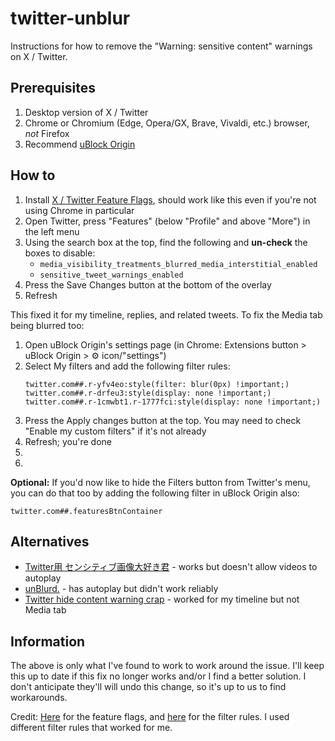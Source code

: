 # twitter-unblur
Instructions for how to remove the "Warning: sensitive content" warnings on X / Twitter.

## Prerequisites 
1. Desktop version of X / Twitter
2. Chrome or Chromium (Edge, Opera/GX, Brave, Vivaldi, etc.) browser, _not_ Firefox
3. Recommend [uBlock Origin](https://github.com/gorhill/uBlock)
   
## How to
1. Install [X / Twitter Feature Flags](https://chromewebstore.google.com/detail/x-twitter-feature-flags/phioeneleonlckednejcmajbkmhhiepm), should work like this even if you're not using Chrome in particular
2. Open Twitter, press "Features" (below "Profile" and above "More") in the left menu
3. Using the search box at the top, find the following and **un-check** the boxes to disable:
    - `media_visibility_treatments_blurred_media_interstitial_enabled`
    - `sensitive_tweet_warnings_enabled`
4. Press the Save Changes button at the bottom of the overlay
5. Refresh

This fixed it for my timeline, replies, and related tweets. To fix the Media tab being blurred too:

1. Open uBlock Origin's settings page (in Chrome: Extensions button > uBlock Origin > ⚙ icon/"settings")
2. Select My filters and add the following filter rules:
    ````
    twitter.com##.r-yfv4eo:style(filter: blur(0px) !important;)
    twitter.com##.r-drfeu3:style(display: none !important;)
    twitter.com##.r-1cmwbt1.r-1777fci:style(display: none !important;)
    ````
3. Press the Apply changes button at the top. You may need to check "Enable my custom filters" if it's not already
4. Refresh; you're done
5.
6.
**Optional:** If you'd now like to hide the Filters button from Twitter's menu, you can do that too by adding the following filter in uBlock Origin also:
````
twitter.com##.featuresBtnContainer
````

## Alternatives
- [Twitter用 センシティブ画像大好き君](https://chromewebstore.google.com/detail/twitter%E7%94%A8-%E3%82%BB%E3%83%B3%E3%82%B7%E3%83%86%E3%82%A3%E3%83%96%E7%94%BB%E5%83%8F%E5%A4%A7%E5%A5%BD%E3%81%8D%E5%90%9B/gmmdlghnjobnnkochmhgbmdaoncibakj) - works but doesn't allow videos to autoplay
- [unBlurd.](https://chromewebstore.google.com/detail/unblurd-by-wumbl3/gifejdknamachffbkgblclhpojdcjodk) - has autoplay but didn't work reliably
- [Twitter hide content warning crap](https://greasyfork.org/en/scripts/437359-twitter-hide-content-warning-crap) - worked for my timeline but not Media tab
  
## Information
The above is only what I've found to work to work around the issue. I'll keep this up to date if this fix no longer works and/or I find a better solution. I don't anticipate they'll will undo this change, so it's up to us to find workarounds.

Credit: [Here](https://www.reddit.com/r/Twitter/comments/1c0wi1x/workaround_for_sensitive_media/) for the feature flags, and [here](https://www.reddit.com/r/Twitter/comments/1c0wi1x/workaround_for_sensitive_media/kz1n8za/) for the filter rules. I used different filter rules that worked for me.
